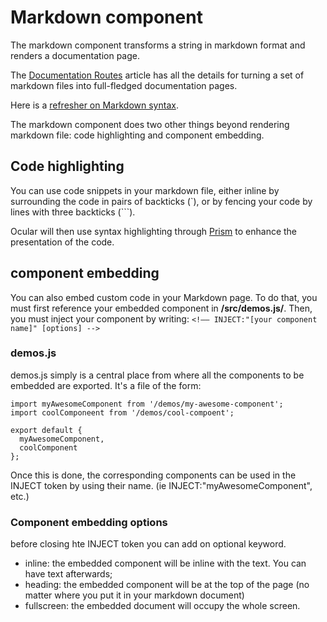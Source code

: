 # Markdown component

The markdown component transforms a string in markdown format and renders a documentation page.

The [Documentation Routes](../routes-and-links-in-ocular/2-documentation-routes.md) article has all the details for turning a set of markdown files into full-fledged documentation pages.

Here is a [refresher on Markdown syntax](https://github.com/adam-p/markdown-here/wiki/Markdown-Cheatsheet).

The markdown component does two other things beyond rendering markdown file: code highlighting and component embedding.

## Code highlighting

You can use code snippets in your markdown file, either inline by surrounding the code in pairs of backticks (\`), or by fencing your code by lines with three backticks (\`\`\`).

Ocular will then use syntax highlighting through [Prism](http://prismjs.com/) to enhance the presentation of the code.

## component embedding

You can also embed custom code in your Markdown page. To do that, you must first reference your embedded component in __/src/demos.js/__. Then, you must inject your component by writing:
```<!–– INJECT:"[your component name]" [options] -->```

### demos.js

demos.js simply is a central place from where all the components to be embedded are exported. It's a file of the form:

```
import myAwesomeComponent from '/demos/my-awesome-component';
import coolComponeent from '/demos/cool-compoent';

export default {
  myAwesomeComponent,
  coolComponent
};
```

Once this is done, the corresponding components can be used in the INJECT token by using their name. (ie INJECT:"myAwesomeComponent", etc.)

### Component embedding options

before closing hte INJECT token you can add on optional keyword.

- inline: the embedded component will be inline with the text. You can have text afterwards;
- heading: the embedded component will be at the top of the page (no matter where you put it in your markdown document)
- fullscreen: the embedded document will occupy the whole screen.
